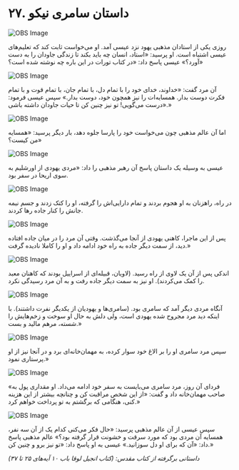 # ۲۷. داستان سامری نیکو

![OBS Image](https://cdn.door43.org/obs/jpg/360px/obs-en-27-01.jpg)

روزی یکی از استادان مذهبی یهود نزد عیسی آمد. او می‌خواست ثابت کند که تعلیم‌های عیسی اشتباه است. او پرسید: «استاد، انسان چه باید بکند تا زندگی جاودان را به دست آورد؟» عیسی پاسخ داد: «در کتاب تورات در این باره چه نوشته شده است؟»

![OBS Image](https://cdn.door43.org/obs/jpg/360px/obs-en-27-02.jpg)

آن مرد گفت: «خداوند، خدای خود را با تمام دل، با تمام جان، با تمام قوت و با تمام فکرت دوست بدار. همسایه‌ات را نیز همچون خود، دوست بدار.» سپس عیسی فرمود: «درست می‌گویی! تو نیز چنین کن تا حیات جاودان داشته باشی.»

![OBS Image](https://cdn.door43.org/obs/jpg/360px/obs-en-27-03.jpg)

اما آن عالم مذهبی چون می‌خواست خود را پارسا جلوه دهد، بار دیگر پرسید: «همسایه من کیست؟»

![OBS Image](https://cdn.door43.org/obs/jpg/360px/obs-en-27-04.jpg)

عیسی به وسیله یک داستان پاسخ آن رهبر مذهبی را داد: «مردی یهودی از اورشلیم به سوی اریحا در سفر بود.

![OBS Image](https://cdn.door43.org/obs/jpg/360px/obs-en-27-05.jpg)

در راه، راهزنان به او هجوم بردند و تمام دارایی‌اش را گرفته، او را کتک زدند و جسم نیمه جانش  را کنار جاده رها کردند.

![OBS Image](https://cdn.door43.org/obs/jpg/360px/obs-en-27-06.jpg)

پس از این ماجرا، کاهنی یهودی از آنجا می‌گذشت. وقتی آن مرد را در میان جاده افتاده دید، از سمت دیگر جاده به راه خود ادامه داد و او را کاملا نادیده گرفت.»

![OBS Image](https://cdn.door43.org/obs/jpg/360px/obs-en-27-07.jpg)

اندکی پس از آن یک لاوی از راه رسید. (لاویان، قبیله‌ای از اسراییل بودند که کاهنان معبد را کمک می‌کردند). او نیز به سمت دیگر جاده رفت و به آن مرد رسیدگی نکرد.

![OBS Image](https://cdn.door43.org/obs/jpg/360px/obs-en-27-08.jpg)

آنگاه مردی دیگر آمد که سامری بود. (سامری‌ها و یهودیان از یکدیگر نفرت داشتند). با اینکه دید مرد مجروح شده یهودی است، ولی دلش به حال او سوخت و زخم‌هایش را شسته، مرهم مالید و بست.»

![OBS Image](https://cdn.door43.org/obs/jpg/360px/obs-en-27-09.jpg)

سپس مرد سامری او را بر الاغ خود سوار کرده، به مهمان‌خانه‌ای برد و در آنجا نیز از او پرستاری نمود.»

![OBS Image](https://cdn.door43.org/obs/jpg/360px/obs-en-27-10.jpg)

«فردای آن روز، مرد سامری می‌بایست به سفر خود ادامه می‌داد. او مقداری پول به صاحب مهمان‌خانه داد و گفت: «از این شخص مراقبت کن و چنانچه بیشتر از این هزینه کنی، هنگامی که برگشتم به تو پرداخت خواهم کرد.»

![OBS Image](https://cdn.door43.org/obs/jpg/360px/obs-en-27-11.jpg)

سپس عیسی از آن عالم مذهبی پرسید: «حال فکر می‌کنی کدام‌ یک از آن سه نفر، همسایه آن مردی بود که مورد سرقت و خشونت قرار گرفته بود؟» عالم مذهبی پاسخ داد: «آن که برای او دل سوزانید.» عیسی به او پاسخ داد: «تو نیز برو و چنین کن.»

_داستانی برگرفته از کتاب مقدس: (کتاب انجیل لوقا باب ۱۰ آیه‌های ۲۵ تا ۳۷)_
